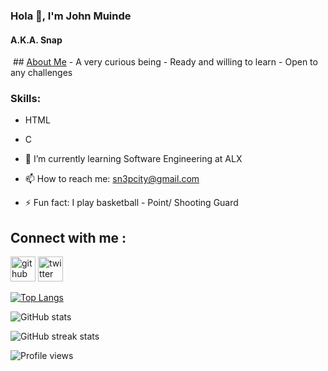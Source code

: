 ### Hola 🙂, I'm John Muinde
#### A.K.A. Snap
<img src = "https://pin.it/219BrDd" alt="">
## <u>About Me</u>
- A very curious being
- Ready and willing to learn
- Open to any challenges

### Skills:
- HTML
- C



- 🌱 I’m currently learning Software Engineering at ALX 
- 📫 How to reach me: sn3pcity@gmail.com 
- ⚡ Fun fact: I play basketball - Point/ Shooting Guard 

## Connect with me :
[<img src='https://cdn.jsdelivr.net/npm/simple-icons@3.0.1/icons/github.svg' alt='github' height='40'>](https://github.com/Sn3pcity)  [<img src='https://cdn.jsdelivr.net/npm/simple-icons@3.0.1/icons/twitter.svg' alt='twitter' height='40'>](https://twitter.com/Sn3pcity)  

[![Top Langs](https://github-readme-stats.vercel.app/api/top-langs/?username=Sn3pcity)](https://github.com/anuraghazra/github-readme-stats)

![GitHub stats](https://github-readme-stats.vercel.app/api?username=Sn3pcity&show_icons=true)  

![GitHub streak stats](https://streak-stats.demolab.com/?user=Sn3pcity)  

![Profile views](https://gpvc.arturio.dev/Sn3pcity)  
